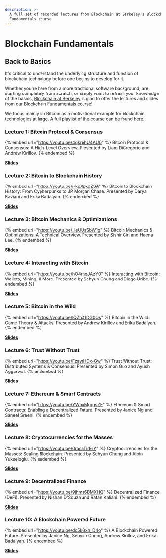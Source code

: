 ```yaml
---
description: >-
  A full set of recorded lectures from Blockchain at Berkeley's Blockchain
  Fundamentals course
---
```


# Blockchain Fundamentals

## **Back to Basics**

It's critical to understand the underlying structure and function of blockchain technology before one begins to develop for it.

Whether you're here from a more traditional software background, are starting completely from scratch, or simply want to refresh your knowledge of the basics, [Blockchain at Berkeley](https://blockchain.berkeley.edu) is glad to offer the lectures and slides from our Blockchain Fundamentals course!

We focus mainly on Bitcoin as a motivational example for blockchain technologies at large. A full playlist of the course can be found [here](https://youtube.com/playlist?list=PLSONl1AVlZNWzsyZfhd9yDJRuGv3WPBck).

### **Lecture 1: Bitcoin Protocol & Consensus**

{% embed url="https://youtu.be/4qkrphU4AU0" %}
Bitcoin Protocol & Consensus: A High-Level Overview. Presented by Liam DiGregorio and Andrew Kirillov.
{% endembed %}

[**Slides**](https://docs.google.com/presentation/d/152bBvjPL2K8C3lXoICButSRCRb0fhTUHsJqE1UtWpH0/edit?usp=sharing)

### **Lecture 2: Bitcoin to Blockchain History**

{% embed url="https://youtu.be/i-kpXpkdZSA" %}
Bitcoin to Blockchain History: From Cypherpunks to JP Morgan Chase. Presented by Darya Kaviani and Erika Badalyan.
{% endembed %}

[**Slides**](https://docs.google.com/presentation/d/13gURIXuydFcHGr5EY8KZ7Zby0G6xLY7hgYl-4nC24Fo/edit?usp=sharing)

### **Lecture 3: Bitcoin Mechanics & Optimizations**

{% embed url="https://youtu.be/_ieUUsSbW1g" %}
Bitcoin Mechanics & Optimizations: A Technical Overview. Presented by Sishir Giri and Haena Lee.
{% endembed %}

[**Slides**](https://docs.google.com/presentation/d/1bl3K-qyArhTN-4boW29Y4WAjHJI7y1ClraqMRcyd4IU/edit?usp=sharing)

### **Lecture 4: Interacting with Bitcoin**

{% embed url="https://youtu.be/hO4rhqJAzY0" %}
Interacting with Bitcoin: Wallets, Mining, & More. Presented by Sehyun Chung and Diego Uribe.
{% endembed %}

[**Slides**](https://docs.google.com/presentation/d/1QSBKUnV1wFmY4j1eQ78d0ANqpyjEy70CMnUjbAZDhKw/edit?usp=sharing)

### **Lecture 5: Bitcoin in the Wild**

{% embed url="https://youtu.be/lQZhX1DG0Os" %}
Bitcoin in the Wild: Game Theory & Attacks. Presented by Andrew Kirillov and Erika Badalyan.
{% endembed %}

[**Slides**](https://docs.google.com/presentation/d/1AnOK1jIC2fuIRHHnvzXmzIAhIh-E-jNNl5PAQx1fz9c/edit?usp=sharing)

### **Lecture 6: Trust Without Trust**

{% embed url="https://youtu.be/FzayrHDx-Gw" %}
Trust Without Trust: Distributed Systems & Consensus. Presented by Simon Guo and Ayush Aggarwal.
{% endembed %}

[**Slides**](https://docs.google.com/presentation/d/1EGoHp1TyMbfUapxLq3vrCjdQFIg7\_sfr0aAo\_ZV1VoU/edit?usp=sharing)

### **Lecture 7: Ethereum & Smart Contracts**

{% embed url="https://youtu.be/YWhuMgrgsZE" %}
Ethereum & Smart Contracts: Enabling a Decentralized Future. Presented by Janice Ng and Saneel Sreeni.
{% endembed %}

[**Slides**](https://docs.google.com/presentation/d/1rCrmdd5rWFgl-4Wivlyk6xN3NFJLSQzxok8IXXZrQw8/edit?usp=sharing)

### **Lecture 8: Cryptocurrencies for the Masses**

{% embed url="https://youtu.be/0rachTir9rY" %}
Cryptocurrencies for the Masses: Scaling Blockchain. Presented by Sehyun Chung and Alpin Yukseloglu.
{% endembed %}

[**Slides**](https://docs.google.com/presentation/d/1CM38vypISgaNUFsvAZTlU-4synqpKRzh3-sTudm9wrs/edit?usp=sharing)

### **Lecture 9: Decentralized Finance**

{% embed url="https://youtu.be/9jhms6BMXHQ" %}
Decentralized Finance (DeFi). Presented by Nishan D'Souza and Ratan Kaliani.
{% endembed %}

[**Slides**](https://docs.google.com/presentation/d/1DfIMi5WajkioaCYNYExaaC-iDb2DqdaL0U77yS-zG\_o/edit?usp=sharing)

### **Lecture 10: A Blockchain Powered Future**

{% embed url="https://youtu.be/dc5kGxh_D4o" %}
A Blockchain Powered Future. Presented by Janice Ng, Sehyun Chung, Andrew Kirillov, and Erika Badalyan.
{% endembed %}

[**Slides**](https://docs.google.com/presentation/d/1-YDHgIHaOKUO6z3XmO5CkFmBfur6LB0-Dd-C2Xik5ps/edit?usp=sharing)
